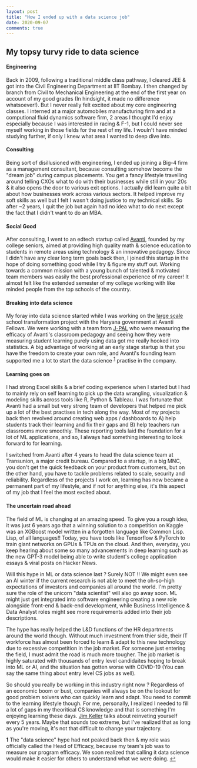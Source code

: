 ```yaml
---
layout: post
title: "How I ended up with a data science job"
date: 2020-09-07
comments: true
---
```


## My topsy turvy ride to data science

<!-- 

WARNING : This post is going to be fairly self indulgent. Read ahead at your own risk !

TL; DR : 

#### Step I : Engineering

Without being melodramatic, let me just say that growing up in a city like Bhopal in the 90s, you really only had 3 options to pick up a career after the Xth Board exams - engineering, medicine & commerce (& maybe law, depending on your social circle). Now, I was fairly good at both Maths & Biology at school, but A) because I scored 100% in my Maths Board <sup id="a1">[1](#f1)</sup> exams & B) because my parents studied a long time to become doctors, I ended taking the Maths & Science combination leading to engineering. Now I did attend a coaching class & studied hard for the JEE entrance exams, but right until I joined IIT Bombay, I had little to no idea what "engineering" really meant.


#### Step II : Only 2 branches in engineering

There is a popular but politically incorrect quote in engineering, but there really are only 2 fields in engineering - first is computer science, and the second is everything else. Now people may argue that there is cutting edge research happening in material sciences & nanotechnology, or in mechanical engineering with automotive cars, or in sustainabilty and energy tech, but when you boil down to it, the current progress in all these fields is driven by the advancements in computational science. There is an urgent need to fix the current higher education system & align the curriculum & the teaching capacity to what the modern engineering disciplines require. 

But ofcourse, I didn't understand any of this when I was in college. 
-->

#### Engineering

Back in 2009, following a traditional middle class pathway, I cleared JEE & got into the Civil Engineering Department at IIT Bombay. I then changed by branch from Civil to Mechanical Engineering at the end of the first year on account of my good grades (In hindsight, it made no difference whatsoever!). But I never really felt excited about my core engineering classes. I interned at a major automobiles manufacturing firm and at a computional fluid dynamics software firm, 2 areas I thought I'd enjoy especially because I was interested in racing & F-1, but I could never see myself working in those fields for the rest of my life. I wouln't have minded studying further, if only I knew what area I wanted to deep dive into.


#### Consulting

Being sort of disillusioned with engineering, I ended up joining a Big-4 firm as a management consultant, because consulting somehow become the "dream job" during campus placements. You get a fancy lifestyle travelling around telling CXOs what to do with their businesses while still in your 20s & it also opens the door to various exit options. I actually did learn quite a bit about how businesses work across various sectors. It helped improve my soft skills as well but I felt I wasn't doing justice to my technical skills. So after ~2 years, I quit the job but again had no idea what to do next except the fact that I didn't want to do an MBA. 


#### Social Good

After consulting, I went to an edtech startup called [Avanti](https://avanti.in/), founded by my college seniors, aimed at providing high quality math & science education to students in remote areas using technology & an innovative pedagogy. Since I didn't have any clear long term goals back then, I joined this startup in the hope of doing something good while I try & figure my stuff out. Working towards a common mission with a young bunch of talented & motivated team members was easily the best professional experience of my career! It almost felt like the extended semester of my college working with like minded people from the top schools of the country. 


#### Breaking into data science

My foray into data science started while I was working on the [large scale](https://youtu.be/FjJ-ifyBlY8) school transformation project with the Haryana government at Avanti Fellows. We were working with a team from [J-PAL]() who were measuring the efficacy of Avanti's classroom pedagogy and seeing how they were measuring student learning purely using data got me really hooked into statistics. A big advantage of working at an early stage startup is that you have the freedom to create your own role, and Avanti's founding team supported me a lot to start the data science <sup id="a2">[1](#f1)</sup> practise in the company. 

#### Learning goes on

I had strong Excel skills & a brief coding experience when I started but I had to mainly rely on self learning to pick up the data wrangling, visualization & modeling skills across tools like R, Python & Tableau. I was fortunate that Avanti had a small but very strong team of developers that helped me pick up a lot of the best practises in tech along the way. Most of my projects back then revolved around creating web apps / dashboards to A) help students track their learning and fix their gaps and B) help teachers run classrooms more smoothly. These reporting tools laid the foundation for a lot of ML applications, and so, I always had something interesting to look forward to for learning. 

I switched from Avanti after 4 years to head the data science team at Transunion, a major credit bureau. Compared to a startup, in a big MNC, you don't get the quick feedback on your product from customers, but on the other hand, you have to tackle problems related to scale, security and reliability. Regardless of the projects I work on, learning has now became a permanent part of my lifestyle, and if not for anything else, it's this aspect of my job that I feel the most excited about. 


#### The uncertain road ahead

The field of ML is changing at an amazing speed. To give you a rough idea, it was just 6 years ago that a winning solution to a competition on Kaggle was an XGBoost model written in a forgotten language like Common Lisp. Lisp, of all languages!! Today, you have tools like Tensorflow & PyTorch to train giant networks on GPUs & TPUs on the cloud. And then, everyday, you keep hearing about some so many advancements in deep learning such as the new GPT-3 model being able to write student's college application essays & viral posts on Hacker News.

Will this hype in ML or data science last ? Surely NOT !! We might even see an AI winter if the current research is not able to meet the oh-so-high expectations of investors and companies all around the world.
I'm pretty sure the role of the unicorn "data scientist" will also go away soon. ML might just get integrated into software engineering creating a new role alongside front-end & back-end development, while Business Intelligence & Data Analyst roles might see more requirements added into their job descriptions. 

The hype has really helped the L&D functions of the HR departments around the world though. Without much investment from thier side, their IT workforce has almost been  forced to learn & adapt to this new technology due to excessive competition in the job market. For someone just entering the field, I must admit the road is much more tougher. The job market is highly saturated with thousands of entry level candidaites hoping to break into ML or AI, and the situation has gotten worse with COVID-19 (You can say the same thing about entry level CS jobs as well).

So should you really be working in this industry right now ? Regardless of an economic boom or bust, companies will always be on the lookout for good problem solvers who can quickly learn and adapt. You need to commit to the learning lifestyle though. For me, personally, I realized I needed to fill a lot of gaps in my theoritical CS knowledge and that is something I'm enjoying learning these days. [Jim Keller](https://www.youtube.com/watch?v=Nb2tebYAaOA) talks about reinveting yourself every 5 years. Maybe that sounds too extreme, but I've realized that as long as you're moving, it's not that difficult to change your trajectory.




<!--
<b id="f1">1</b> Turns out you don't need to be a genius to score well in board exam math, almost half the questions are repeated from either previous year exams or from the leading refresher books. So, it's more about practise than ability [↩](#a1)
-->

<b id="f1">1</b> The "data science" hype had not peaked back then & my role was officially called the Head of Efficacy, because my team's job was to measure our program efficacy. We soon realized that calling it data science would make it easier for others to understand what we were doing. [↩](#a2)
